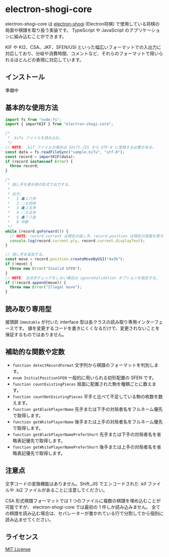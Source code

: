 # electron-shogi-core

electron-shogi-core は [electron-shogi](https://github.com/sunfish-shogi/electron-shogi) (Electron将棋) で使用している将棋の局面や棋譜を取り扱う実装です。
TypeScript や JavaScript のアプリケーションに組み込むことができます。

KIF や KI2、CSA、JKF、SFEN/USI といった幅広いフォーマットでの入出力に対応しており、分岐や消費時間、コメントなど、それらのフォーマットで用いられるほとんどの表現に対応しています。

## インストール

準備中

## 基本的な使用方法

```.ts
import fs from "node:fs";
import { importKIF } from "electron-shogi-core";

/*
 * .kifu ファイルを読み込む。
 */
// NOTE: .kif ファイルの場合は Shift-JIS から UTF-8 に変換する必要がある。
const data = fs.readFileSync("sample.kifu", "utf-8");
const record = importKIF(data);
if (record instanceof Error) {
  throw record;
}

/*
 * 指し手を表示用の形式で出力する。
 *
 * 出力:
 *   1 ☗２六歩
 *   2 ☖８四歩
 *   3 ☗２五歩
 *   4 ☖８五歩
 *   5 ☗７八金
 *   6 中断
 */
while (record.goForward()) {
  // NOTE: record.current は現在の指し手、record.position は現在の局面を表す。
  console.log(record.current.ply, record.current.displayText);
}

// 指し手を追加する。
const move = record.position.createMoveByUSI("4a3b");
if (!move) {
  throw new Error("Invalid SFEN");
}
// NOTE: 合法手チェックをしない場合は ignoreValidation オプションを指定する。
if (!record.append(move)) {
  throw new Error("Illegal move");
}
```

## 読み取り専用型

接頭辞 `Immutable` が付いた interface 型は各クラスの読み取り専用インターフェースです。
値を変更するコードを書きにくくなるだけで、変更されないことを保証するものではありません。

## 補助的な関数や定数

- `function detectRecordFormat` 文字列から棋譜のフォーマットを判別します。
- `enum InitialPositionSFEN` 一般的に用いられる初形配置の SFEN です。
- `function countExistingPieces` 局面に配置された駒を種類ごとに数えます。
- `function countNotExistingPieces` 平手と比べて不足している駒の枚数を数えます。
- `function getBlackPlayerName` 先手または下手の対局者名をフルネーム優先で取得します。
- `function getWhitePlayerName` 後手または上手の対局者名をフルネーム優先で取得します。
- `function getBlackPlayerNamePreferShort` 先手または下手の対局者名を省略表記優先で取得します。
- `function getWhitePlayerNamePreferShort` 後手または上手の対局者名を省略表記優先で取得します。

## 注意点

文字コードの変換機能はありません。Shift_JIS でエンコードされた .kif ファイルや .ki2 ファイルがあることに注意してください。

CSA 形式棋譜フォーマットでは 1 つのファイルに複数の棋譜を埋め込むことが可能ですが、 electron-shogi-core では最初の 1 件しか読み込みません。
全ての棋譜を読み込む場合は、セパレーターが書かれている行で分割してから個別に読み込ませてください。

## ライセンス

[MIT License](LICENSE)
